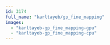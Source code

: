 ```yaml
---
id: 3174
full_name: "karltayeb/gp_fine_mapping"
images: 
  - "karltayeb-gp_fine_mapping-gpu"
  - "karltayeb-gp_fine_mapping-cpu"
---
```

